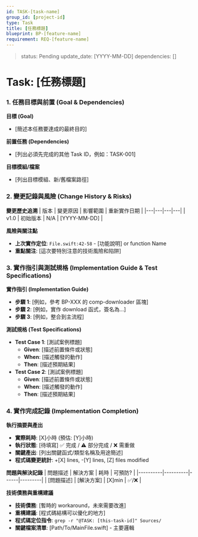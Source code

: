 ```yaml
---
id: TASK-[task-name]
group_id: [project-id]
type: Task
title: [任務標題]
blueprint: BP-[feature-name]
requirement: REQ-[feature-name]
---
```


<!-- info-section -->
> status: Pending
> update_date: [YYYY-MM-DD]
> dependencies: []

<!-- id: sec-root -->
# Task: [任務標題]

<!-- id: sec-goal-dependencies -->
### 1. 任務目標與前置 (Goal & Dependencies)

<!-- id: blk-goal, type: list -->
**目標 (Goal)**
  - [簡述本任務要達成的最終目的]

<!-- id: blk-dependencies, type: list -->
**前置任務 (Dependencies)**
  - [列出必須先完成的其他 Task ID，例如：TASK-001]

<!-- id: blk-target-modules, type: list -->
**目標模組/檔案**
  - [列出目標模組、新/舊檔案路徑]

<!-- id: sec-change-history -->
### 2. 變更記錄與風險 (Change History & Risks)

<!-- id: blk-change-history-table, type: table -->
**變更歷史追溯**
| 版本 | 變更原因 | 影響範圍 | 重新實作日期 |
|---|---|---|---|
| v1.0 | 初始版本 | N/A | [YYYY-MM-DD] |

<!-- id: blk-risks, type: list -->
**風險與關注點**
  - **上次實作定位**: `File.swift:42-58` - [功能說明] or function Name
  - **重點關注**: [這次要特別注意的技術風險和陷阱]

<!-- id: sec-implementation -->
### 3. 實作指引與測試規格 (Implementation Guide & Test Specifications)

<!-- id: blk-implementation-steps, type: list -->
**實作指引 (Implementation Guide)**
  - **步驟 1**: [例如，參考 BP-XXX 的 comp-downloader 區塊]
  - **步驟 2**: [例如，實作 download 函式，簽名為...]
  - **步驟 3**: [例如，整合到主流程]

<!-- id: blk-test-spec, type: list -->
**測試規格 (Test Specifications)**
  - **Test Case 1**: [測試案例標題]
    - **Given**: [描述前置條件或狀態]
    - **When**: [描述觸發的動作]
    - **Then**: [描述預期結果]
  - **Test Case 2**: [測試案例標題]
    - **Given**: [描述前置條件或狀態]
    - **When**: [描述觸發的動作]
    - **Then**: [描述預期結果]

<!-- id: sec-completion -->
### 4. 實作完成記錄 (Implementation Completion)

<!-- id: blk-execution-summary, type: list -->
**執行摘要與產出**
  - **實際耗時**: [X]小時 (預估: [Y]小時)
  - **執行狀態**: [待填寫] ✅ 完成 / ⚠️ 部分完成 / ❌ 需重做
  - **關鍵產出**: [列出關鍵函式/類型名稱及用途簡述]
  - **程式碼變更統計**: +[X] lines, -[Y] lines, [Z] files modified

<!-- id: blk-problems-table, type: table -->
**問題與解決記錄**
| 問題描述 | 解決方案 | 耗時 | 可預防? |
|----------|----------|------|---------|
| [問題描述] | [解決方案] | [X]min | ✅/❌ |

<!-- id: blk-technical-debt, type: list -->
**技術債務與重構建議**
  - **技術債務**: [暫時的 workaround，未來需要改進]
  - **重構建議**: [程式碼結構可以優化的地方]
  - **程式碼定位指令**: `grep -r "@TASK: [this-task-id]" Sources/`
  - **關鍵檔案清單**: [Path/To/MainFile.swift] - 主要邏輯
